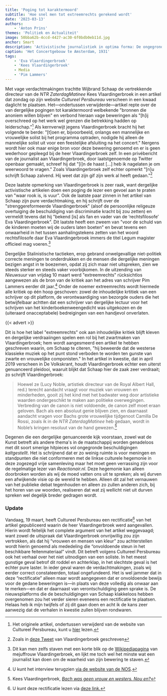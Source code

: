 ```yaml
---
title: 'Poging tot karaktermoord'
subtitle: 'Hoe snel men tot extreemrechts gerekend wordt'
date: '2023-03-13'
authors:
    - 'Anton Prins'
themes: 'Politiek en Actualiteit'
image: 50bba62b-4ccd-4427-ac30-6f0bdb0eb11d.jpg
anchor: Smart
description: 'Activistische journalistiek in optima forma: De ongegronde beschuldigingen tegen NTR ZaterdagMatinee directeur Kees Vlaardingerbroek.'
caption: 'Het Concertgebouw te Amsterdam, 1931'
tags:
    - 'Eva Vlaardingerbroek'
    - 'Kees Vlaardingerbroek'
    - Media
    - 'Pim Lammers'
---
```


Met vage verdachtmakingen trachtte Wijbrand Schaap de vertrekkende directeur van de _NTR ZaterdagMatinee_ Kees Vlaardingerbroek in een artikel dat zondag op zijn website _Cultureel Persbureau_ verscheen in een kwaad daglicht te plaatsen. Het—ondertussen verwijderde—artikel repte over de van dergelijke pogingen tot karaktermoord welbekende "bronnen die anoniem willen blijven" en verbond hieraan vage beweringen als "[h]ij overschreed op het werk wel grenzen die betrekking hadden op leiderschap."[^1] Als kernverwijt jegens Vlaardingerbroek bracht hij het volgende te berde: "[t]oen er, bijvoorbeeld, onlangs een mannelijke en vrouwelijke solist bij het programma optraden, nodigde hij alleen de mannelijke solist uit voor een feestelijke afsluiting na het concert." Nergens wordt hier ook maar enige bron voor deze bewering genoemd en er is geen wederhoor gepleegd bij de heer Vlaardingerbroek zelf. In een privébericht van de journalist aan Vlaardingerbroek, door laatstgenoemde op Twitter openbaar gemaakt, schreef hij dat "[i]n de haast [...] heb ik nagelaten je om weerwoord te vragen." Zoals Vlaardingerbroek zelf echter opmerkt "[n]u schrijft Schaap zalvend. Hij weet dat zijn gif zijn werk al heeft gedaan."[^2]

Deze laatste opmerking van Vlaardingerbroek is zeer raak, want dergelijke activistische artikelen doen een poging de lezer een gevoel aan te praten van "waar rook is, is vuur". Ook de laatste paar zinnen in het artikel van Schaap zijn pure verdachtmaking, en hij schrijft over de "strenggereformeerde Vlaardingerbroek" (alsof de persoonlijke religeuze overtuiging de beschuldiging van discriminatie kracht bij zou zetten) en vermeldt tevens dat hij "bekend [is] als fan en vader van de ‘rechtsfilosofe’  Eva Vlaardingerbroek". Dit laatste heeft een zweem van "voor de schuld van de kinderen moeten wij de ouders laten boeten" en bevat tevens een onwaarheid in het tussen aanhalingstekens zetten van het woord rechtsfilosofe daar Eva Vlaardingerbroek immers de titel Legum magister officieel mag voeren.[^3]

Dergelijke Stalinistische tactieken, erop gebrand onwelgevallige niet-politiek correcte meningen te onderdrukken en de mensen die dergelijke meningen bezigen angst in te boezemen, opdat zij zich maar niet uitspreken, zien we steeds sterker en steeds vaker voorbijkomen. In de uitzending van _Nieuwsuur_ van vrijdag 10 maart werd "extreemrechts" rücksichtlos aangewezen als de bron van de kritiek aan het adres van schrijver Pim Lammers eerder dit jaar.[^4] Onder de noemer extreemrechts wordt hiermede alle kritiek op één hoop geschoven: zowel de inhoudelijke krtitiek van een schrijver op dit platform, de verontwaardiging van bezorgde ouders die het betwijfelbaar achtten dat een schrijver van dergelijke lectuur voor het schrijven van het kinderboekenweengedicht was uitgekozen en de (uiteraard onacceptabele) bedreigingen van een handjevol onverlaten.

{{< advert >}}

Dit is hoe het label "extreemrechts" ook aan inhoudelijke kritiek blijft kleven en dergelijke verdraaiingen spelen een rol bij het zwartmaken van Vlaardingerbroek; hem wordt aangesmeerd een artikel te hebben geschreven waarin, om Schaap te citeren, "hij beweerde dat de westerse klassieke muziek op het punt stond verboden te worden ten gunste van zwarte en vrouwelijke componisten." In het artikel in kwestie, dat in april 2019 verscheen in De Volkskrant, houdt Vlaardingerbroek echter een uiterst genuanceerd pleidooi, waaruit blijkt dat Schaap hier de zaak zeer verdraait; zo schrijft Vlaardingerbroek:

> Hoewel ze (Lucy Noble, artistiek directeur van de Royal Albert Hall, red.) terecht aandacht vraagt voor muziek van vrouwen en minderheden, gooit zij het kind met het badwater weg door artistieke waarden ondergeschikt te maken aan politieke overwegingen. Verbreding van de canon is niet voldoende, de canon zelf moet eraan geloven. Bach als een absoluut genie blijven zien, en daarnaast aandacht vragen voor Bachs grote vrouwelijke tijdgenoot Camilla De Rossi, zoals ik in de _NTR ZaterdagMatinee_ heb gedaan, wordt in Noble’s kringen resoluut van de hand gewezen.[^5]

Degenen die een dergelijke genuanceerde kijk voorstaan, zowel wat de Kunst betreft als andere thema's in de maatschappij worden genadeloos met dit soort smerige hitpieces vol ongegronde beschuldigingen _kaltgestellt_. Het is schrijnend dat er zo weinig ruimte is voor meningen en standpunten die niet conformeren met de linkse culturele hegemonie in deze zogezegd vrije samenleving maar het moet geen verrassing zijn voor de regelmatige lezer van _Reactionair.nl_. Deze hegemonie kan alleen doorbroken worden als wij de moed vatten ons uit te spreken; als wij durven een afwijkende visie op de wereld te hebben. Alleen dit zal het vernauwen van het publieke debat tegenhouden en alleen zo zullen anderen zich, bij het horen van uw woorden, realiseren dat wat zij wellicht niet uit durven spreken wel degelijk breder gedragen wordt.


### Update

Vandaag, 19 maart, heeft Cultureel Persbureau een rectificatie[^6] van het artikel gepubliceerd waarin de heer Vlaardingerbroek werd aangevallen. Hierin wordt feitelijk het complete argument van het artikel weggevaagd; want zowel de uitspraak dat Vlaardingerbroek onvrijwillig zou zijn vertrokken, als dat hij “vrouwen en mensen van kleur” zou achterstellen wordt hierin genoemd als mededeling die “onvoldoende steun in het beschikbare feitenmateriaal” vindt. Dit betreft volgens Cultureel Persbureau ook het verhaal over het niet uitnodigen van een soliste. In het meest gunstige geval betrof dit roddel en achterklap, in het slechtste geval is het echter pure laster. In ieder geval waren de verdachtmakingen, zoals wij eerder correct constateerden, totaal ongefundeerd. Het is wel jammer dat in deze “rectificatie” alleen maar wordt aangegeven dat er onvoldoende bewijs voor de gedane beweringen is—in plaats van deze volledig als onwaar aan te merken—en dat er daarnaast van verontschuldiging geen sprake is.
De nieuwsplatforms die de beschuldigingen van Schaap klakkeloos hebben overgenomen zou het verder sieren eveneens een rectificatie te plaatsen. Helaas heb ik mijn twijfels of zij dit gaan doen en acht ik de kans zeer aanwezig dat de verhalen in kwestie zullen blijven rondwaren.  


[^1]: Het originele artikel, ondertussen verwijderd van de website van Cultureel Persbureau, kunt u [hier](http://web.archive.org/web/20230312111432/https://cultureelpersbureau.nl/2023/03/ook-wangedrag-bij-ntr-zaterdagmatinee-artistiek-leider-vlaardingerbroek-per-direct-vertrokken/) lezen.
[^2]: Zoals in [deze Tweet](https://twitter.com/KeesVlaar/status/1634981329950609408?s=20) van Vlaardingerbroek geschreven 
[^3]: Dit kan men zelfs staven met een korte blik op de [Wikipediapagina](https://nl.wikipedia.org/wiki/Eva_Vlaardingerbroek) van mejuffrouw Vlaardingerbroek, en lijkt me toch wel het minste wat een journalist kan doen om de waarheid van zijn bewering te staven. 
[^4]: U kunt het interview terugzien [via de website van de NOS](https://nos.nl/nieuwsuur/video/2466999-eerste-interview-met-kinderboekenschrijver-pim-lammers-na-rel).
[^5]: Kees Vlaardingerbroek, _[Bach was geen vrouw en westers. Nou en?](https://www.volkskrant.nl/columns-opinie/bach-was-geen-vrouw-en-westers-nou-en~b862f3fd/)_
[^6]: U kunt deze rectificatie lezen via [deze link.](https://cultureelpersbureau.nl/2023/03/rectificatie/)
